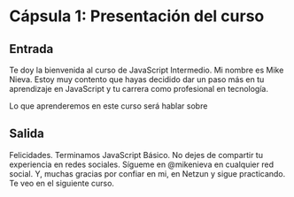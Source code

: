 # Cápsula 1: Presentación del curso

## Entrada

Te doy la bienvenida al curso de JavaScript Intermedio. Mi nombre es Mike Nieva. Estoy muy contento que hayas decidido dar un paso más en tu aprendizaje en JavaScript y tu carrera como profesional en tecnología.

Lo que aprenderemos en este curso será hablar sobre 



## Salida
Felicidades. Terminamos JavaScript Básico. 
No dejes de compartir tu experiencia en redes sociales. Sígueme en @mikenieva en cualquier red social.
Y, muchas gracias por confiar en mi, en Netzun y sigue practicando.
Te veo en el siguiente curso. 